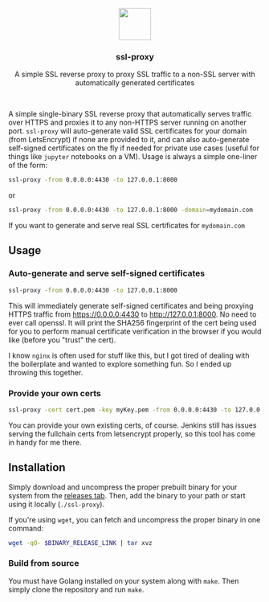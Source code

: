 <p align="center">
  <img src="https://suyashkumar.com/assets/img/lock.png" width="64">
  <h3 align="center">ssl-proxy</h3>
  <p align="center">A simple SSL reverse proxy to proxy SSL traffic to a non-SSL server with automatically generated certificates<p>
  <p align="center"><a href="https://goreportcard.com/report/github.com/suyashkumar/ssl-proxy"><img src="https://goreportcard.com/report/github.com/suyashkumar/ssl-proxy" alt=""></a> 
    <a href="https://godoc.org/github.com/suyashkumar/ssl-proxy"><img src="https://godoc.org/github.com/suyashkumar/ssl-proxy?status.svg" alt=""></a> 
  </p>
</p>


A simple single-binary SSL reverse proxy that automatically serves traffic over HTTPS and proxies it to any non-HTTPS server running on another port. `ssl-proxy` will auto-generate valid SSL certificates for your domain (from LetsEncrypt) if none are provided to it, and can also auto-generate self-signed certificates on the fly if needed for private use cases (useful for things like `jupyter` notebooks on a VM). Usage is always a simple one-liner of the form:
```sh
ssl-proxy -from 0.0.0.0:4430 -to 127.0.0.1:8000
```
or
```sh
ssl-proxy -from 0.0.0.0:4430 -to 127.0.0.1:8000 -domain=mydomain.com
```
If you want to generate and serve real SSL certificates for `mydomain.com`

## Usage
### Auto-generate and serve self-signed certificates
```sh
ssl-proxy -from 0.0.0.0:4430 -to 127.0.0.1:8000
```
This will immediately generate self-signed certificates and being proxying HTTPS traffic from https://0.0.0.0:4430 to http://127.0.0.1:8000. No need to ever call openssl. It will print the SHA256 fingerprint of the cert being used for you to perform manual certificate verification in the browser if you would like (before you "trust" the cert).

I know `nginx` is often used for stuff like this, but I got tired of dealing with the boilerplate and wanted to explore something fun. So I ended up throwing this together. 

### Provide your own certs
```sh
ssl-proxy -cert cert.pem -key myKey.pem -from 0.0.0.0:4430 -to 127.0.0.1:8000
```
You can provide your own existing certs, of course. Jenkins still has issues serving the fullchain certs from letsencrypt properly, so this tool has come in handy for me there. 

## Installation
Simply download and uncompress the proper prebuilt binary for your system from the [releases tab](https://github.com/suyashkumar/ssl-proxy/releases/). Then, add the binary to your path or start using it locally (`./ssl-proxy`).

If you're using `wget`, you can fetch and uncompress the proper binary in one command:
```sh
wget -qO- $BINARY_RELEASE_LINK | tar xvz
```

### Build from source
You must have Golang installed on your system along with `make`. Then simply clone the repository and run `make`.
